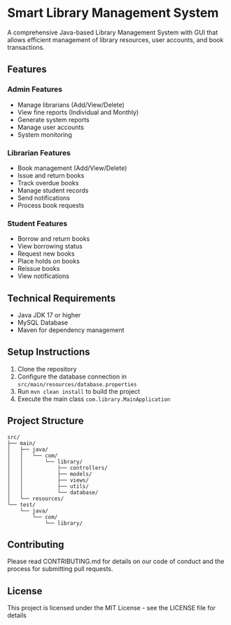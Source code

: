 # Smart Library Management System

A comprehensive Java-based Library Management System with GUI that allows efficient management of library resources, user accounts, and book transactions.

## Features

### Admin Features
- Manage librarians (Add/View/Delete)
- View fine reports (Individual and Monthly)
- Generate system reports
- Manage user accounts
- System monitoring

### Librarian Features
- Book management (Add/View/Delete)
- Issue and return books
- Track overdue books
- Manage student records
- Send notifications
- Process book requests

### Student Features
- Borrow and return books
- View borrowing status
- Request new books
- Place holds on books
- Reissue books
- View notifications

## Technical Requirements
- Java JDK 17 or higher
- MySQL Database
- Maven for dependency management

## Setup Instructions
1. Clone the repository
2. Configure the database connection in `src/main/resources/database.properties`
3. Run `mvn clean install` to build the project
4. Execute the main class `com.library.MainApplication`

## Project Structure
```
src/
├── main/
│   ├── java/
│   │   └── com/
│   │       └── library/
│   │           ├── controllers/
│   │           ├── models/
│   │           ├── views/
│   │           ├── utils/
│   │           └── database/
│   └── resources/
└── test/
    └── java/
        └── com/
            └── library/
```

## Contributing
Please read CONTRIBUTING.md for details on our code of conduct and the process for submitting pull requests.

## License
This project is licensed under the MIT License - see the LICENSE file for details